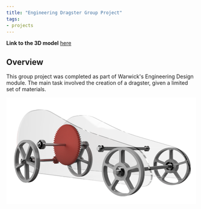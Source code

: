 ```yaml
---
title: "Engineering Dragster Group Project"
tags:
- projects
---
```


**Link to the 3D model** [here](https://emiltsi.github.io/)

## Overview

This group project was completed as part of Warwick's Engineering Design module. The main task involved the creation of a dragster, given a limited set of materials.

![Image of dragster](/emil/images/dragster.png)